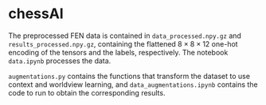 # chessAI

The preprocessed FEN data is contained in ``data_processed.npy.gz`` and ``results_processed.npy.gz``, containing the flattened $8\times8\times12$ one-hot encoding of the tensors and the labels, respectively. The notebook ``data.ipynb`` processes the data.

``augmentations.py`` contains the functions that transform the dataset to use context and worldview learning, and ``data_augmentations.ipynb`` contains the code to run to obtain the corresponding results. 
